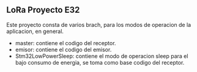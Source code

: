 ## LoRa Proyecto E32

Este proyecto consta de varios brach, para los modos de operacion de la aplicacion, en general.
- master: contiene el codigo del receptor.
- emisor: contiene el codigo del emisor.
- Stm32LowPowerSleep: contiene el modo de operacion sleep para el bajo consumo de energia, se toma como base codigo del receptor.
